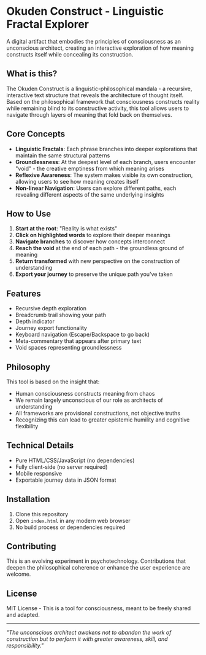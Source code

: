 # Okuden Construct - Linguistic Fractal Explorer

A digital artifact that embodies the principles of consciousness as an unconscious architect, creating an interactive exploration of how meaning constructs itself while concealing its construction.

## What is this?

The Okuden Construct is a linguistic-philosophical mandala - a recursive, interactive text structure that reveals the architecture of thought itself. Based on the philosophical framework that consciousness constructs reality while remaining blind to its constructive activity, this tool allows users to navigate through layers of meaning that fold back on themselves.

## Core Concepts

- **Linguistic Fractals**: Each phrase branches into deeper explorations that maintain the same structural patterns
- **Groundlessness**: At the deepest level of each branch, users encounter "void" - the creative emptiness from which meaning arises
- **Reflexive Awareness**: The system makes visible its own construction, allowing users to see how meaning creates itself
- **Non-linear Navigation**: Users can explore different paths, each revealing different aspects of the same underlying insights

## How to Use

1. **Start at the root**: "Reality is what exists"
2. **Click on highlighted words** to explore their deeper meanings
3. **Navigate branches** to discover how concepts interconnect
4. **Reach the void** at the end of each path - the groundless ground of meaning
5. **Return transformed** with new perspective on the construction of understanding
6. **Export your journey** to preserve the unique path you've taken

## Features

- Recursive depth exploration
- Breadcrumb trail showing your path
- Depth indicator
- Journey export functionality
- Keyboard navigation (Escape/Backspace to go back)
- Meta-commentary that appears after primary text
- Void spaces representing groundlessness

## Philosophy

This tool is based on the insight that:
- Human consciousness constructs meaning from chaos
- We remain largely unconscious of our role as architects of understanding  
- All frameworks are provisional constructions, not objective truths
- Recognizing this can lead to greater epistemic humility and cognitive flexibility

## Technical Details

- Pure HTML/CSS/JavaScript (no dependencies)
- Fully client-side (no server required)
- Mobile responsive
- Exportable journey data in JSON format

## Installation

1. Clone this repository
2. Open `index.html` in any modern web browser
3. No build process or dependencies required

## Contributing

This is an evolving experiment in psychotechnology. Contributions that deepen the philosophical coherence or enhance the user experience are welcome.

## License

MIT License - This is a tool for consciousness, meant to be freely shared and adapted.

---

*"The unconscious architect awakens not to abandon the work of construction but to perform it with greater awareness, skill, and responsibility."*
